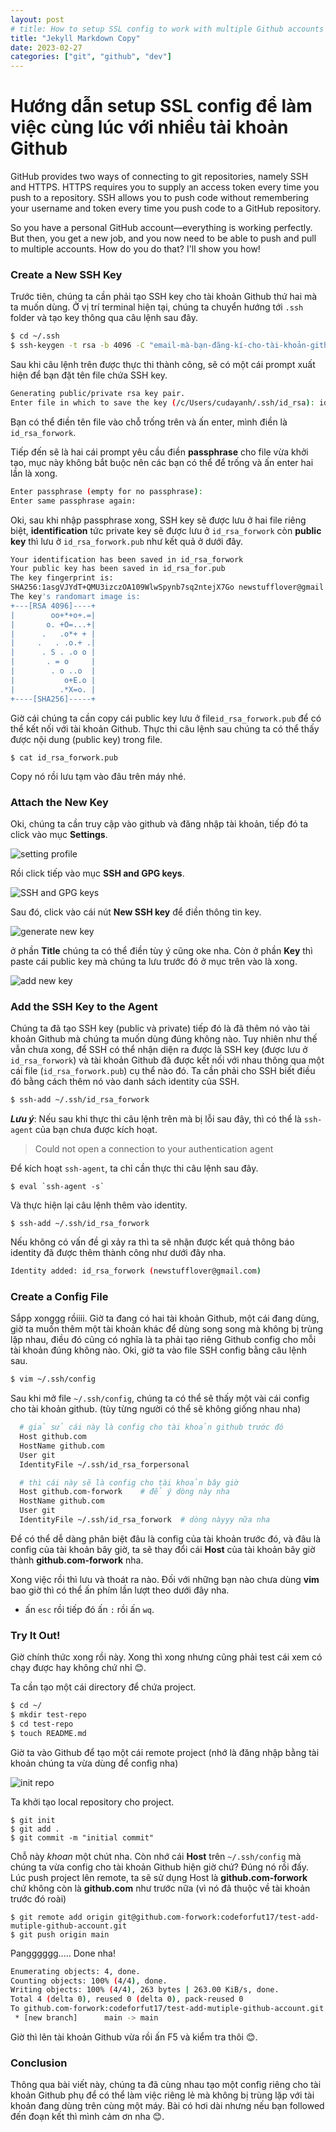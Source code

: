 ```yaml
---
layout: post
# title: How to setup SSL config to work with multiple Github accounts
title: "Jekyll Markdown Copy"
date: 2023-02-27
categories: ["git", "github", "dev"]
---
```


<!-- ---

layout: post
title: "Kinh nghiệm tạo website cá nhân với Jekyll"
subtitle: "Một số kinh nghiệm tôi thu được sau khi chuyển website cá nhân từ Wordpress sang Jekyll"
date: 2016-09-16
categories: [Jekyll]
tags: [Jekyll, website]
permalink: /blogging/kinh-nghiem-tao-webiste-ca-nhan-voi-jekyll/
bigimg: "/assets/img/blogging/jekyll/jekyllhomepage.png"

--- -->

# Hướng dẫn setup SSL config để làm việc cùng lúc với nhiều tải khoản Github

GitHub provides two ways of connecting to git repositories, namely SSH and HTTPS. HTTPS requires you to supply an access token every time you push to a repository. SSH allows you to push code without remembering your username and token every time you push code to a GitHub repository.

So you have a personal GitHub account—everything is working perfectly. But then, you get a new job, and you now need to be able to push and pull to multiple accounts. How do you do that? I'll show you how!

### Create a New SSH Key

<!-- We need to generate a unique SSH key for our second GitHub account. -->

Trước tiên, chúng ta cần phải tạo SSH key cho tài khoản Github thứ hai mà ta muốn dùng. Ở vị trí terminal hiện tại, chúng ta chuyển hướng tới `.ssh` folder và tạo key thông qua câu lệnh sau đây.

```bash
$ cd ~/.ssh
$ ssh-keygen -t rsa -b 4096 -C "email-mà-bạn-đăng-kí-cho-tài-khoản-github"
```

Sau khi câu lệnh trên được thực thi thành công, sẽ có một cái prompt xuất hiện để bạn đặt tên file chứa SSH key.

```bash
Generating public/private rsa key pair.
Enter file in which to save the key (/c/Users/cudayanh/.ssh/id_rsa): id_rsa_forwork
```

Bạn có thể điền tên file vào chỗ trống trên và ấn enter, mình điền là `id_rsa_forwork`.

Tiếp đến sẽ là hai cái prompt yêu cầu điền **passphrase** cho file vừa khởi tạo, mục này không bắt buộc nên các bạn có thể để trống và ấn enter hai lần là xong.

```bash
Enter passphrase (empty for no passphrase):
Enter same passphrase again:
```

<!-- Once you enter the passphrase again, the key is saved in the default location you specified, and two files are created as shown below. -->

Oki, sau khi nhập passphrase xong, SSH key sẽ được lưu ở hai file riêng biệt, **identification** tức private key sẽ được lưu ở `id_rsa_forwork` còn **public key** thì lưu ở `id_rsa_forwork.pub` như kết quả ở dưới đây.

```bash
Your identification has been saved in id_rsa_forwork
Your public key has been saved in id_rsa_for.pub
The key fingerprint is:
SHA256:1asgVJYdT+QMU3izczOA109WlwSpynb7sq2ntejX7Go newstufflover@gmail.com
The key's randomart image is:
+---[RSA 4096]----+
|        oo+*+o+.=|
|       o. +O=...+|
|      .   .o*+ + |
|     .   . .o.+ .|
|      . S . .o o |
|       . = o     |
|        . o ..o  |
|           o+E.o |
|          .*X=o. |
+----[SHA256]-----+
```

Giờ cái chúng ta cần copy cái public key lưu ở file`id_rsa_forwork.pub` để có thể kết nối với tài khoản Github. Thực thi câu lệnh sau chúng ta có thể thấy được nội dung (public key) trong file.

```
$ cat id_rsa_forwork.pub
```

Copy nó rồi lưu tạm vào đâu trên máy nhé.

### Attach the New Key

Oki, chúng ta cần truy cập vào github và đăng nhập tài khoản, tiếp đó ta click vào mục **Settings**.

![setting profile](https://user-images.githubusercontent.com/123849429/220717258-e78be23b-44b6-4d91-be51-924ae7a8b86c.png)

Rồi click tiếp vào mục **SSH and GPG keys**.

![SSH and GPG keys](https://user-images.githubusercontent.com/123849429/220717609-720b3619-1fab-4ad4-89d4-d21bbbb8f0b2.png)

Sau đó, click vào cái nút **New SSH key** để điền thông tin key.

![generate new key](https://user-images.githubusercontent.com/123849429/220718572-aa2a9cfd-291d-4303-b52e-80ed77bb4257.png)

ở phần **Title** chúng ta có thể điền tùy ý cũng oke nha. Còn ở phần **Key** thì paste cái public key mà chúng ta lưu trước đó ở mục trên vào là xong.

![add new key](https://user-images.githubusercontent.com/123849429/220720055-3c72f9b4-1563-4d19-9153-6d1a5a07bd74.png)

### Add the SSH Key to the Agent

Chúng ta đã tạo SSH key (public và private) tiếp đó là đã thêm nó vào tài khoản Github mà chúng ta muốn dùng đúng không nào. Tuy nhiên như thế vẫn chưa xong, để SSH có thể nhận diện ra được là SSH key (được lưu ở `id_rsa_forwork`) và tài khoản Github đã được kết nối với nhau thông qua một cái file (`id_rsa_forwork.pub`) cụ thể nào đó. Ta cần phải cho SSH biết điều đó bằng cách thêm nó vào danh sách identity của SSH.

```bash
$ ssh-add ~/.ssh/id_rsa_forwork
```

**_Lưu ý_**: Nếu sau khi thực thi câu lệnh trên mà bị lỗi sau đây, thì có thể là `ssh-agent` của bạn chưa được kích hoạt.

> Could not open a connection to your authentication agent

Để kích hoạt `ssh-agent`, ta chỉ cần thực thi câu lệnh sau đây.

```
$ eval `ssh-agent -s`

```

Và thực hiện lại câu lệnh thêm vào identity.

```
$ ssh-add ~/.ssh/id_rsa_forwork
```

Nếu không có vấn đề gì xảy ra thì ta sẽ nhận được kết quả thông báo identity đã được thêm thành công như dưới đây nha.

```bash
Identity added: id_rsa_forwork (newstufflover@gmail.com)
```

### Create a Config File

<!-- We've done the bulk of the workload, but now we need a way to specify when we wish to push to our personal account and when we should instead push to our company account. To do so, let's create a config file. -->

Sắpp xonggg rồiiii. Giờ ta đang có hai tài khoản Github, một cái đang dùng, giờ ta muốn thêm một tài khoản khác để dùng song song mà không bị trùng lặp nhau, điều đó cũng có nghĩa là ta phải tạo riêng Github config cho mỗi tài khoản đúng không nào. Oki, giờ ta vào file SSH config bằng câu lệnh sau.

```bash
$ vim ~/.ssh/config
```

Sau khi mở file `~/.ssh/config`, chúng ta có thể sẽ thấy một vài cái config cho tài khoản github. (tùy từng người có thể sẽ không giống nhau nha)

```bash
  # giả sử cái này là config cho tài khoản github trước đó
  Host github.com
  HostName github.com
  User git
  IdentityFile ~/.ssh/id_rsa_forpersonal

  # thì cái này sẽ là config cho tài khoản bây giờ
  Host github.com-forwork    # để ý dòng này nha
  HostName github.com
  User git
  IdentityFile ~/.ssh/id_rsa_forwork  # dòng nàyyy nữa nha
```

Để có thể dễ dàng phân biệt đâu là config của tài khoản trước đó, và đâu là config của tài khoản bây giờ, ta sẽ
thay đổi cái **Host** của tài khoản bây giờ thành **github.com-forwork** nha.

<!-- This time, rather than setting the host to github.com, we've named it github.com-work. The difference is that we're now attaching the new identity file that we created previously: `id_rsa_forwork`. -->

Xong việc rồi thì lưu và thoát ra nào. Đối với những bạn nào chưa dùng **vim** bao giờ thì có thể ấn phím lần lượt theo dưới đây nha.

- ấn `esc` rồi tiếp đó ấn `:` rồi ấn `wq`.

### Try It Out!

<!-- It's time to see if our efforts were successful. Create a `test-repo` directory, and change directory to it, then add a `README.md` file. -->

Giờ chính thức xong rồi này. Xong thì xong nhưng cũng phải test cái xem có chạy được hay không chứ nhỉ 😊.

Ta cần tạo một cái directory để chứa project.

```bash
$ cd ~/
$ mkdir test-repo
$ cd test-repo
$ touch README.md
```

Giờ ta vào Github để tạo một cái remote project (nhớ là đăng nhập bằng tài khoản chúng ta vừa dùng để config nha)

![init repo](https://user-images.githubusercontent.com/123849429/220728028-47a321d4-3e8f-4caf-81dd-bf78d3547618.png)

Ta khởi tạo local repository cho project.

```
$ git init
$ git add .
$ git commit -m "initial commit"
```

Chỗ này _khoan_ một chút nha. Còn nhớ cái **Host** trên `~/.ssh/config` mà chúng ta vừa config cho tài khoản Github hiện giờ chứ? Đúng nó rồi đấy. Lúc push project lên remote, ta sẽ sử dụng Host là **github.com-forwork** chứ không còn là **github.com** như trước nữa (vì nó đã thuộc về tài khoản trước đó roài)

```
$ git remote add origin git@github.com-forwork:codeforfut17/test-add-mutiple-github-account.git
$ git push origin main
```

Pangggggg..... Done nha!

```bash
Enumerating objects: 4, done.
Counting objects: 100% (4/4), done.
Writing objects: 100% (4/4), 263 bytes | 263.00 KiB/s, done.
Total 4 (delta 0), reused 0 (delta 0), pack-reused 0
To github.com-forwork:codeforfut17/test-add-mutiple-github-account.git
 * [new branch]      main -> main

```

Giờ thì lên tài khoản Github vừa rồi ấn F5 và kiểm tra thôi 😊.

### Conclusion

Thông qua bài viết này, chúng ta đã cùng nhau tạo một config riêng cho tài khoản Github phụ để có thể làm việc riêng lẻ mà không bị trùng lặp với tài khoản đang dùng trên cùng một máy. Bài có hơi dài nhưng nếu bạn followed đến đoạn kết thì mình cảm ơn nha 😊.
